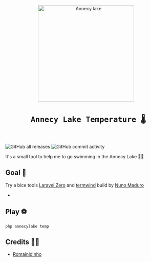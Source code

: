 <p align="center">
    <img title="Annecy lake" height="300" src="https://www.peakretreats.co.uk/media/4531/annecy-talloires-1-opt.jpg" />
</p>

<h1 align="center" style="border:none !important">
    <code> Annecy Lake Temperature 🌡</code>
    <br>
    <br>
</h1>

![GitHub all releases](https://img.shields.io/github/downloads/Romainldinho/AnnecyLakeTemperature/total)
![GitHub commit activity](https://img.shields.io/github/commit-activity/y/Romainldinho/AnnecyLakeTemperature)

It's a small tool to help me to go swimming in the Annecy Lake 🏊‍♀️

## Goal 🥅

Try a bice tools [Laravel Zero](https://laravel-zero.com/) and [termwind](https://github.com/nunomaduro/termwind)
build by [Nuno Maduro](https://github.com/nunomaduro)

-

## Play ⚽️

```
php annecylake temp
```

## Credits 👨‍🦰

- [Romainldinho](https://github.com/Romainldinho/)
